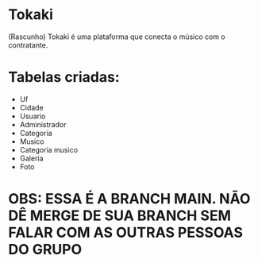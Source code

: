 # Tokaki
(Rascunho)
Tokaki é uma plataforma que conecta o músico com o contratante. 

# Tabelas criadas:

* Uf
* Cidade
* Usuario
* Administrador
* Categoria
* Musico
* Categoria musico
* Galeria
* Foto

# OBS: ESSA É A BRANCH MAIN. NÃO DÊ MERGE DE SUA BRANCH SEM FALAR COM AS OUTRAS PESSOAS DO GRUPO

